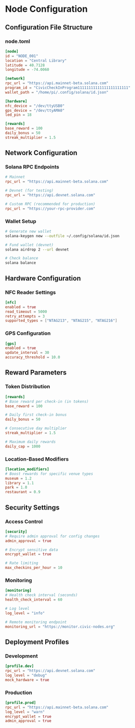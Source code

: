 # Node Configuration

## Configuration File Structure

### node.toml
```toml
[node]
id = "NODE_001"
location = "Central Library"
latitude = 40.7128
longitude = -74.0060

[network]
rpc_url = "https://api.mainnet-beta.solana.com"
program_id = "CivicCheckInProgram11111111111111111111111"
wallet_path = "/home/pi/.config/solana/id.json"

[hardware]
nfc_device = "/dev/ttyUSB0"
gps_device = "/dev/ttyAMA0"
led_pin = 18

[rewards]
base_reward = 100
daily_bonus = 50
streak_multiplier = 1.5
```

## Network Configuration

### Solana RPC Endpoints
```toml
# Mainnet
rpc_url = "https://api.mainnet-beta.solana.com"

# Devnet (for testing)
rpc_url = "https://api.devnet.solana.com"

# Custom RPC (recommended for production)
rpc_url = "https://your-rpc-provider.com"
```

### Wallet Setup
```bash
# Generate new wallet
solana-keygen new --outfile ~/.config/solana/id.json

# Fund wallet (devnet)
solana airdrop 2 --url devnet

# Check balance
solana balance
```

## Hardware Configuration

### NFC Reader Settings
```toml
[nfc]
enabled = true
read_timeout = 5000
retry_attempts = 3
supported_types = ["NTAG213", "NTAG215", "NTAG216"]
```

### GPS Configuration
```toml
[gps]
enabled = true
update_interval = 30
accuracy_threshold = 10.0
```

## Reward Parameters

### Token Distribution
```toml
[rewards]
# Base reward per check-in (in tokens)
base_reward = 100

# Daily first check-in bonus
daily_bonus = 50

# Consecutive day multiplier
streak_multiplier = 1.5

# Maximum daily rewards
daily_cap = 1000
```

### Location-Based Modifiers
```toml
[location_modifiers]
# Boost rewards for specific venue types
museum = 1.2
library = 1.1
park = 1.0
restaurant = 0.9
```

## Security Settings

### Access Control
```toml
[security]
# Require admin approval for config changes
admin_approval = true

# Encrypt sensitive data
encrypt_wallet = true

# Rate limiting
max_checkins_per_hour = 10
```

### Monitoring
```toml
[monitoring]
# Health check interval (seconds)
health_check_interval = 60

# Log level
log_level = "info"

# Remote monitoring endpoint
monitoring_url = "https://monitor.civic-nodes.org"
```

## Deployment Profiles

### Development
```toml
[profile.dev]
rpc_url = "https://api.devnet.solana.com"
log_level = "debug"
mock_hardware = true
```

### Production
```toml
[profile.prod]
rpc_url = "https://api.mainnet-beta.solana.com"
log_level = "warn"
encrypt_wallet = true
admin_approval = true
```